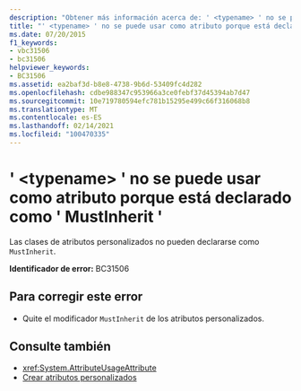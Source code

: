 ```yaml
---
description: "Obtener más información acerca de: ' <typename> ' no se puede usar como atributo porque está declarado como ' MustInherit '"
title: "' <typename> ' no se puede usar como atributo porque está declarado como ' MustInherit '"
ms.date: 07/20/2015
f1_keywords:
- vbc31506
- bc31506
helpviewer_keywords:
- BC31506
ms.assetid: ea2baf3d-b8e8-4738-9b6d-53409fc4d282
ms.openlocfilehash: cdbe988347c953966a3ce0febf37d45394ab7d47
ms.sourcegitcommit: 10e719780594efc781b15295e499c66f316068b8
ms.translationtype: MT
ms.contentlocale: es-ES
ms.lasthandoff: 02/14/2021
ms.locfileid: "100470335"
---
```

# <a name="typename-cannot-be-used-as-an-attribute-because-it-is-declared-mustinherit"></a>' \<typename> ' no se puede usar como atributo porque está declarado como ' MustInherit '

Las clases de atributos personalizados no pueden declararse como `MustInherit`.  
  
 **Identificador de error:** BC31506  
  
## <a name="to-correct-this-error"></a>Para corregir este error  
  
- Quite el modificador `MustInherit` de los atributos personalizados.  
  
## <a name="see-also"></a>Consulte también

- <xref:System.AttributeUsageAttribute>
- [Crear atributos personalizados](../programming-guide/concepts/attributes/creating-custom-attributes.md)
